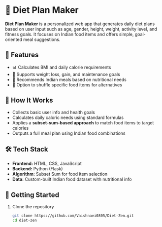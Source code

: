 # 🥗 Diet Plan Maker

**Diet Plan Maker** is a personalized web app that generates daily diet plans based on user input such as age, gender, height, weight, activity level, and fitness goals. It focuses on Indian food items and offers simple, goal-oriented meal suggestions.

## 🌟 Features

- 📊 Calculates BMI and daily calorie requirements
- 🎯 Supports weight loss, gain, and maintenance goals
- 🍛 Recommends Indian meals based on nutritional needs
- 🔄 Option to shuffle specific food items for alternatives

## 🧠 How It Works

- Collects basic user info and health goals
- Calculates daily caloric needs using standard formulas
- Applies a **subset-sum-based approach** to match food items to target calories
- Outputs a full meal plan using Indian food combinations

## 🛠 Tech Stack

- **Frontend:** HTML, CSS, JavaScript
- **Backend:** Python (Flask)
- **Algorithm:** Subset Sum for food item selection
- **Data:** Custom-built Indian food dataset with nutritional info

## 🚀 Getting Started

1. Clone the repository  
   ```bash
   git clone https://github.com/Vaishnavi0805/Diet-Zen.git
   cd diet-zen
